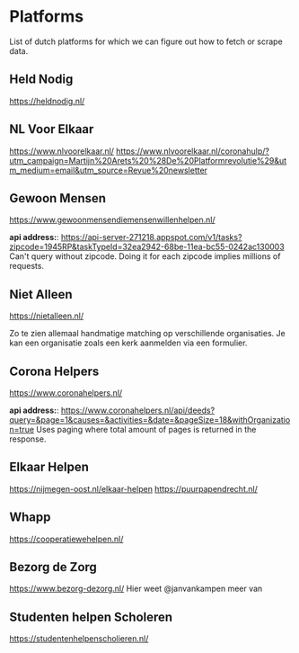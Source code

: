 # Platforms
List of dutch platforms for which we can figure out how to fetch or scrape data.

## Held Nodig
https://heldnodig.nl/

## NL Voor Elkaar
https://www.nlvoorelkaar.nl/
https://www.nlvoorelkaar.nl/coronahulp/?utm_campaign=Martijn%20Arets%20%28De%20Platformrevolutie%29&utm_medium=email&utm_source=Revue%20newsletter

## Gewoon Mensen
https://www.gewoonmensendiemensenwillenhelpen.nl/

**api address:**: https://api-server-271218.appspot.com/v1/tasks?zipcode=1945RP&taskTypeId=32ea2942-68be-11ea-bc55-0242ac130003
Can't query without zipcode. Doing it for each zipcode implies millions of requests. 

## Niet Alleen
https://nietalleen.nl/

Zo te zien allemaal handmatige matching op verschillende organisaties. Je kan een organisatie zoals een kerk aanmelden via een formulier.

## Corona Helpers
https://www.coronahelpers.nl/

**api address:**: https://www.coronahelpers.nl/api/deeds?query=&page=1&causes=&activities=&date=&pageSize=18&withOrganization=true
Uses paging where total amount of pages is returned in the response.

## Elkaar Helpen
https://nijmegen-oost.nl/elkaar-helpen
https://puurpapendrecht.nl/



## Whapp
https://cooperatiewehelpen.nl/

## Bezorg de Zorg
https://www.bezorg-dezorg.nl/
Hier weet @janvankampen meer van

## Studenten helpen Scholeren
https://studentenhelpenscholieren.nl/

